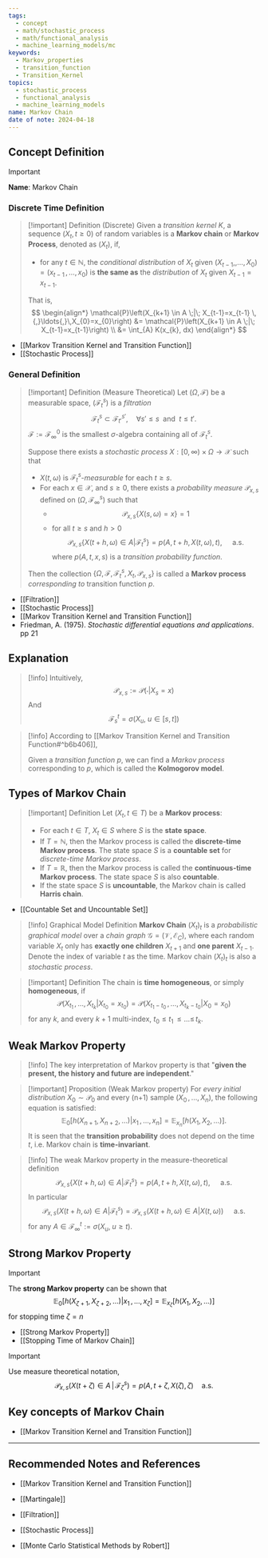 ```yaml
---
tags:
  - concept
  - math/stochastic_process
  - math/functional_analysis
  - machine_learning_models/mc
keywords:
  - Markov_properties
  - transition_function
  - Transition_Kernel
topics:
  - stochastic_process
  - functional_analysis
  - machine_learning_models
name: Markov Chain
date of note: 2024-04-18
---
```


## Concept Definition

>[!important]
>**Name**:  Markov Chain

### Discrete Time  Definition  

>[!important] Definition (Discrete)
>Given a *transition kernel* $K$, a sequence $(X_{t}, t\ge 0)$ of random variables is a **Markov chain** or **Markov Process**, denoted as $(X_{t})$,  if, 
>- for any $t \in \mathbb{N}$, the *conditional distribution* of $X_{t}$ given $(X_{t-1} ,{,}\ldots{,}\,X_{0}) = ( x_{t-1}\,{,}\ldots{,}\,x_{0})$ is **the same as** the *distribution* of $X_{t}$ given $X_{t-1} = x_{t-1}.$
> 
> That is,
>$$
>\begin{align*}
>\mathcal{P}\left(X_{k+1} \in A \;|\; X_{t-1}=x_{t-1} \,{,}\ldots{,}\,X_{0}=x_{0}\right) &= \mathcal{P}\left(X_{k+1} \in A \;|\; X_{t-1}=x_{t-1}\right) \\
>&= \int_{A} K(x_{k}, dx)
\end{align*}
>$$

- [[Markov Transition Kernel and Transition Function]]
- [[Stochastic Process]]

### General Definition

>[!important] Definition (Measure Theoretical)
>Let $(\Omega, \mathscr{F})$ be a measurable space, $(\mathscr{F}_{t}^{s})$ is a *filtration* $$\mathscr{F}_{t}^{s} \subset \mathscr{F}_{t'}^{s'}, \quad \forall s' \le s \;\text{ and }\; t \le t'.$$ $\mathscr{F} := \mathscr{F}_{{\infty}}^{0}$ is the smallest $\sigma$-algebra containing all of $\mathscr{F}_{t}^{s}$.  
>
>Suppose there exists a *stochastic process* $X: [0, \infty) \times \Omega \to \mathcal{X}$ such that 
>- $X(t, \omega)$ is *$\mathscr{F}_{t}^{s}$-measurable* for each $t \ge s$. 
>- For each $x\in \mathcal{X}$, and $s \ge 0$, there exists a *probability measure* $\mathcal{P}_{x, s}$ defined on $(\Omega, \mathscr{F}_{\infty}^{s})$ such that
>	- $$\mathcal{P}_{x,s}\left\{ X(s, \omega) = x \right\} = 1$$
>	- for all $t \ge s$ and $h >0$ $$\mathcal{P}_{x,s}\left\{ X(t+h, \omega) \in A | \mathscr{F}_{t}^{s} \right\} = p(A, t+h, X(t, \omega), t), \quad \text{ a.s.}$$ where $p(A, t, x, s)$ is a *transition probability function*.
>
>Then the collection $\left\{\Omega, \mathscr{F}, \mathscr{F}_{t}^s, X_{t}, \mathcal{P}_{x,s}  \right\}$ is called a **Markov process** *corresponding to* transition function $p$.

- [[Filtration]]
- [[Stochastic Process]]
- [[Markov Transition Kernel and Transition Function]]
- Friedman, A. (1975). *Stochastic differential equations and applications*. pp 21

## Explanation

>[!info]
>Intuitively, $$\mathcal{P}_{x,s} := \mathcal{P}(\cdot | X_{s} =x)$$
>And $$\mathscr{F}_{s}^{t} = \sigma \left( X_{u}, \; u\in [s,t] \right)$$

>[!info]
>According to [[Markov Transition Kernel and Transition Function#^b6b406]], 
>
>Given a *transition function* $p$, we can find a *Markov process* corresponding to $p$, which is called the **Kolmogorov model**.



## Types of Markov Chain

>[!important] Definition
>Let   $(X_{t}, t\in T)$ be a **Markov process**:
>- For each $t\in T$,  $X_{t} \in S$ where $S$ is the **state space**. 
>- If $T = \mathbb{N}$, then the Markov process is called the **discrete-time Markov process**. The state space $S$ is a **countable set** for *discrete-time Markov process*.
>- If $T = \mathbb{R}$, then the Markov process is called the **continuous-time Markov process**. The state space $S$ is also **countable**.
>- If the state space $S$ is **uncountable**, the Markov chain is called **Harris chain**.

- [[Countable Set and Uncountable Set]]


>[!info] Graphical Model Definition
>**Markov Chain** $(X_t)_t$ is a *probabilistic graphical model* over a *chain graph* $\mathcal{G}=(\mathcal{V}, \mathcal{E}_{C})$,  where each random variable $X_t$ only has **exactly one children** $X_{t+1}$ and **one parent** $X_{t-1}$. Denote the index of variable $t$ as the time. Markov chain  $(X_t)_t$ is also a *stochastic process*. 

>[!important] Definition
>The chain is **time homogeneous**, or simply **homogeneous**, if
>$$
>\mathcal{P}(X_{t_{1}} \,{,}\ldots{,}\, X_{t_{k}} | X_{t_{0}} = x_{t_{0}}) = \mathcal{P}(X_{t_{1} - t_{0}} \,{,}\ldots{,}\, X_{t_{k} - t_{0}} | X_{0} = x_{0})
>$$
>for any $k$, and every $k+1$ multi-index, $t_{0} \leq t_{1} \,{\leq}\ldots{\leq}\,t_{k}.$





## Weak Markov Property

>[!info]
>The key interpretation of Markov property is that "**given the present, the history and future are independent**."


>[!important] Proposition (Weak Markov property) 
>For *every initial distribution* $X_{0} \sim \mathcal{P}_{0}$ and every (n+1) sample $(X_{0} \,{,}\ldots{,}\, X_{n})$, the following equation is satisfied:
> $$
> \mathbb{E}_{0}\left[h\left(X_{n+1}, X_{n+2}, \ldots \right) | x_{1} \,{,}\ldots{,}\,x_{n} \right] = \mathbb{E}_{x_{n}}\left[h\left(X_{1}, X_{2}, \ldots \right) \right].
> $$ 
> It is seen that the **transition probability** does not depend on the time $t$, i.e. Markov chain is **time-invariant**.

>[!info]
>The weak Markov property in the measure-theoretical definition
> $$\mathcal{P}_{x,s}\left\{ X(t+h, \omega) \in A | \mathscr{F}_{t}^{s} \right\} = p(A, t+h, X(t, \omega), t), \quad \text{ a.s.}$$
> In particular
> $$
> \mathcal{P}_{x,s}\left( X(t+h, \omega) \in A | \mathscr{F}_{t}^{s} \right) = \mathcal{P}_{x,s}\left( X(t+h, \omega) \in A | X(t, \omega) \right)  \quad \text{ a.s.}
> $$
> for any $A \in \mathscr{F}_{\infty}^{t} := \sigma \left( X_{u}, \; u \ge t \right).$

## Strong Markov Property


>[!important]
>The **strong Markov property** can be shown that 
>$$
>\mathbb{E}_{0}\left[h\left(X_{\zeta+1}, X_{\zeta+2}, \ldots \right) | x_{1} \,{,}\ldots{,}\,x_{\zeta} \right] = \mathbb{E}_{x_{\zeta}}\left[h\left(X_{1}, X_{2}, \ldots \right) \right]
>$$ 
>for stopping time $\zeta = n$

- [[Strong Markov Property]]
- [[Stopping Time of Markov Chain]]

>[!important]
>Use measure theoretical notation, 
>$$
>\mathcal{P}_{x,s}\left( X(t+ \zeta) \in A \,|\, \mathscr{F}_{\zeta}^{s} \right) = p(A,\, t+\zeta,\, X(\zeta),\, \zeta) \quad \text{a.s.}
>$$

## Key concepts of Markov Chain

- [[Markov Transition Kernel and Transition Function]]




-----------
##  Recommended Notes and References

- [[Markov Transition Kernel and Transition Function]]
- [[Martingale]]
- [[Filtration]]

- [[Stochastic Process]]

- [[Monte Carlo Statistical Methods by Robert]]